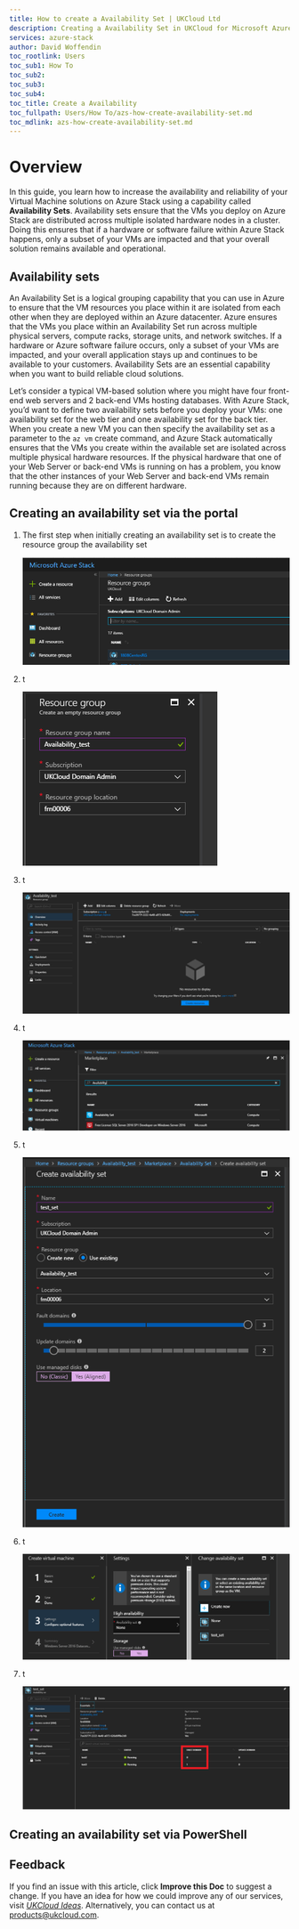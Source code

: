 ```yaml
---
title: How to create a Availability Set | UKCloud Ltd
description: Creating a Availability Set in UKCloud for Microsoft Azure
services: azure-stack
author: David Woffendin
toc_rootlink: Users
toc_sub1: How To
toc_sub2: 
toc_sub3:
toc_sub4:
toc_title: Create a Availability
toc_fullpath: Users/How To/azs-how-create-availability-set.md
toc_mdlink: azs-how-create-availability-set.md
---
```


# Overview

In this guide, you learn how to increase the availability and reliability of your Virtual Machine solutions on Azure Stack using a capability called **Availability Sets**. Availability sets ensure that the VMs you deploy on Azure Stack are distributed across multiple isolated hardware nodes in a cluster. Doing this ensures that if a hardware or software failure within Azure Stack happens, only a subset of your VMs are impacted and that your overall solution remains available and operational.

## Availability sets

An Availability Set is a logical grouping capability that you can use in Azure to ensure that the VM resources you place within it are isolated from each other when they are deployed within an Azure datacenter. Azure ensures that the VMs you place within an Availability Set run across multiple physical servers, compute racks, storage units, and network switches. If a hardware or Azure software failure occurs, only a subset of your VMs are impacted, and your overall application stays up and continues to be available to your customers. Availability Sets are an essential capability when you want to build reliable cloud solutions.

Let’s consider a typical VM-based solution where you might have four front-end web servers and 2 back-end VMs hosting databases. With Azure Stack, you’d want to define two availability sets before you deploy your VMs: one availability set for the web tier and one availability set for the back tier. When you create a new VM you can then specify the availability set as a parameter to the `az vm` create command, and Azure Stack automatically ensures that the VMs you create within the available set are isolated across multiple physical hardware resources. If the physical hardware that one of your Web Server or back-end VMs is running on has a problem, you know that the other instances of your Web Server and back-end VMs remain running because they are on different hardware.

## Creating an availability set via the portal

1. The first step when initially creating an availability set is to create the resource group the availability set

    ![Microsoft Azure availability set step 1](images/azs-portal-create-availability-set1.png)

2. t

    ![Microsoft Azure availability set step 2](images/azs-portal-create-availability-set2.png)

3. t

    ![Microsoft Azure availability set step 3](images/azs-portal-create-availability-set3.png)

4. t

    ![Microsoft Azure availability set step 4](images/azs-portal-create-availability-set4.png)

5. t

    ![Microsoft Azure availability set step 5](images/azs-portal-create-availability-set5.png)

6. t

    ![Microsoft Azure availability set step 6](images/azs-portal-create-availability-set6.png)

7. t

    ![Microsoft Azure availability set step 7](images/azs-portal-create-availability-set7.png)

## Creating an availability set via PowerShell

## Feedback

 If you find an issue with this article, click **Improve this Doc** to suggest a change. If you have an idea for how we could improve any of our services, visit [*UKCloud Ideas*](https://ideas.ukcloud.com). Alternatively, you can contact us at <products@ukcloud.com>.
